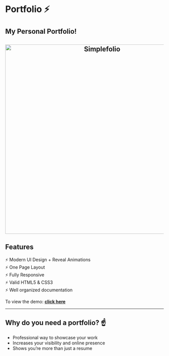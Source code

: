 # Portfolio ⚡️ 

## My Personal Portfolio!

<h2 align="center">
  <img src="https://github.com/cobiwave/gatsby-simplefolio/blob/master/examples/example.gif" alt="Simplefolio" width="600px" />
  <br>
</h2>

## Features

⚡️ Modern UI Design + Reveal Animations\
⚡️ One Page Layout\
⚡️ Fully Responsive\
⚡️ Valid HTML5 & CSS3\
⚡️ Well organized documentation

To view the demo: **[click here](https://tranquil-tiramisu-910f11.netlify.app/)**

---

## Why do you need a portfolio? ☝️

- Professional way to showcase your work
- Increases your visibility and online presence
- Shows you’re more than just a resume
